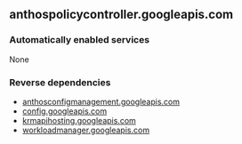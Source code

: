 ## anthospolicycontroller.googleapis.com

### Automatically enabled services

None

### Reverse dependencies

* [anthosconfigmanagement.googleapis.com](../anthosconfigmanagement.googleapis.com/)
* [config.googleapis.com](../config.googleapis.com/)
* [krmapihosting.googleapis.com](../krmapihosting.googleapis.com/)
* [workloadmanager.googleapis.com](../workloadmanager.googleapis.com/)
